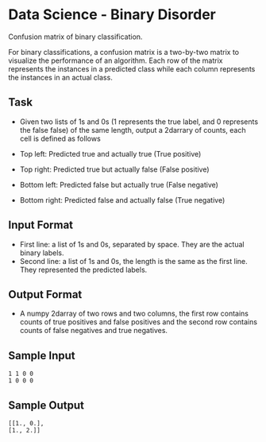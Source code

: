 # Data Science - Binary Disorder
Confusion matrix of binary classification.

For binary classifications, a confusion matrix is a two-by-two matrix to visualize the performance of an algorithm. Each row of the matrix represents the instances in a predicted class while each column represents the instances in an actual class.

## Task
* Given two lists of 1s and 0s (1 represents the true label, and 0 represents the false false) of the same length, output a 2darrary of counts, each cell is defined as follows

* Top left: Predicted true and actually true (True positive)
* Top right: Predicted true but actually false (False positive)
* Bottom left: Predicted false but actually true (False negative)
* Bottom right: Predicted false and actually false (True negative)

## Input Format
* First line: a list of 1s and 0s, separated by space. They are the actual binary labels. 
* Second line: a list of 1s and 0s, the length is the same as the first line. They represented the predicted labels.

## Output Format
 * A numpy 2darray of two rows and two columns, the first row contains counts of true positives and false positives and the second row contains counts of false negatives and true negatives.

## Sample Input
    1 1 0 0
    1 0 0 0

## Sample Output
    [[1., 0.],
    [1., 2.]]
